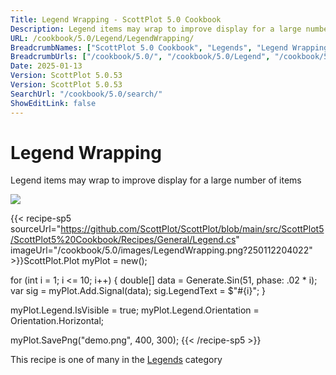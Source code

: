 ```yaml
---
Title: Legend Wrapping - ScottPlot 5.0 Cookbook
Description: Legend items may wrap to improve display for a large number of items
URL: /cookbook/5.0/Legend/LegendWrapping/
BreadcrumbNames: ["ScottPlot 5.0 Cookbook", "Legends", "Legend Wrapping"]
BreadcrumbUrls: ["/cookbook/5.0/", "/cookbook/5.0/Legend", "/cookbook/5.0/Legend/LegendWrapping"]
Date: 2025-01-13
Version: ScottPlot 5.0.53
Version: ScottPlot 5.0.53
SearchUrl: "/cookbook/5.0/search/"
ShowEditLink: false
---
```



<div class='d-flex align-items-center mt-5'>
<h1 class='me-2 text-dark my-0 border-0'>Legend Wrapping</h1>
</div>

Legend items may wrap to improve display for a large number of items

[![](/cookbook/5.0/images/LegendWrapping.png?250112204022)](/cookbook/5.0/images/LegendWrapping.png?250112204022)

{{< recipe-sp5 sourceUrl="https://github.com/ScottPlot/ScottPlot/blob/main/src/ScottPlot5/ScottPlot5%20Cookbook/Recipes/General/Legend.cs" imageUrl="/cookbook/5.0/images/LegendWrapping.png?250112204022" >}}ScottPlot.Plot myPlot = new();

for (int i = 1; i &lt;= 10; i++)
{
    double[] data = Generate.Sin(51, phase: .02 * i);
    var sig = myPlot.Add.Signal(data);
    sig.LegendText = $"#{i}";
}

myPlot.Legend.IsVisible = true;
myPlot.Legend.Orientation = Orientation.Horizontal;

myPlot.SavePng("demo.png", 400, 300);
{{< /recipe-sp5 >}}

<div class='my-5 text-center'>This recipe is one of many in the <a href='/cookbook/5.0/Legend'>Legends</a> category</div>


